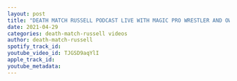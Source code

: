 ```yaml
---
layout: post
title: "DEATH MATCH RUSSELL PODCAST LIVE WITH MAGIC PRO WRESTLER AND OWNER OF FUN HOUSE WRESTLING"
date: 2021-04-29
categories: death-match-russell videos
author: death-match-russell
spotify_track_id: 
youtube_video_id: TJGSD9aqYlI
apple_track_id: 
youtube_metadata: 
---
```

